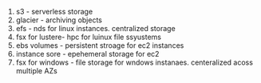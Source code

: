 1. s3 - serverless storage
2. glacier - archiving objects
3. efs - nds for linux instances. centralized storage
4. fsx for lustere- hpc for luinux file ssyustems
5. ebs volumes - persistent stroage for ec2 instances
6. instance sore - epehemeral storage for ec2
7. fsx for windows - file storage for wndows instanaes. centeralized acoss multiple AZs